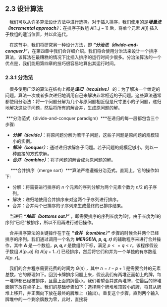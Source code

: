 ## 2.3 设计算法

&emsp;我们可以从许多算法设计方法中进行选择。对于插入排序，我们使用的是***增量法（incremental approach）***：在排序子数组 $A[1..j-1]$ 后，将单个元素 $A[j]$ 插入子数组的适当位置，并以此迭代。

&emsp;在这节中，我们将研究另一种设计方法，即 ***“分治法（divide-and-conquer）”***，在第四章中我们会详细介绍。我们将会使用分治法来设计一个排序算法，该算法在最糟糕的情况下比插入排序的运行时间少很多。分治法算法的一个优点是，我们能用第四章的技巧很容易地算出其运行时间。

### 2.3.1 分治法

&emsp;很多使用广泛的算法在结构上都是***递归（recuisive）*** 的：为了解决一个给定的问题，算法一次或者多次递归地调用自己来解决非常相近的子问题。这些算法通常都使用分治法：将一个问题分解为几个与原问题相近但是尺寸更小的子问题，递归地解决这些子问题，然后将所有的解合并，生成原问题的解。

​	 ***分治范式（divide-and-conquer paradigm）***在递归的每一层都包含三个步骤: 

- ***分解（devide）***：将原问题分解为若干子问题，这些子问题是原问题的规模较小的实例。
- ***解决（conquer）***：通过递归求解各子问题。若子问题的规模足够小，则以一种直接的方式求解。
- ***合并（combine）***：将子问题的解合成为原问题的解。

&emsp; ***合并排序（merge sort）***算法严格遵循分治范式。直观上，它的操作如下:

- 分解：将需要进行排序的 $n$ 个元素的序列分解为两个元素个数为 $n/2$ 的子序列。
- 解决：递归地使用合并排序来对这两个子序列进行排序。
- 合并：合并两个已排序的子序列来生成最终的已排序结果。

&emsp;当递归 ***“触底（bottoms out）”*** ，即需要排序的序列长度为1时，由于长度为1的序列“已经”被排序，所以不用再进行递归操作。

&emsp;合并排序算法的关键操作在于在 ***“合并（combine）”*** 步骤的时候合并两个已经排序的序列。我们通过调用一个名为 ***MERGE(A, p, q, r)*** 的辅助程序来进行合并操作，其中 ***A*** 是一个数组，***p, q, r*** 是数组的下标，满足 $p <= q < r$。该程序假设子数组 $A[p..q]$ 和 $A[q+1..r]$ 已经排序，然后将它们和并为一个单独的有序数组 $A[p..r]$。

&emsp;我们的合并程序需要花费的时间为 $Θ(n)$ ，其中 $n = r - p + 1$ 是需要合并的元素总数，它的原理如下。回到卡牌排序问题上来，假设我们有两堆正面朝上的牌，每一堆牌都已经被排序，且最上面的牌最小。我们希望合并这两堆牌，使最后的牌堆面朝下放在桌子上。我们的基础步骤如下：选择两个牌堆堆顶较小的牌，将其从牌堆上移开，并正面向下放在最终的牌堆上（输出）。重复这个步骤，直到两个输入牌堆中的一个剩余牌数为零，此时，直接将

